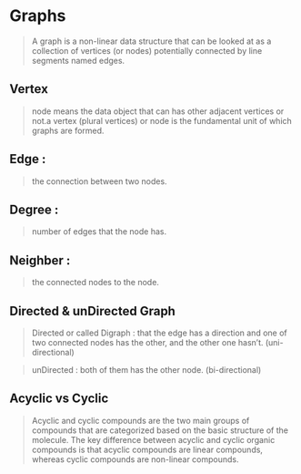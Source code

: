 # Graphs

> A graph is a non-linear data structure that can be looked at as a collection of vertices (or nodes) potentially connected by line segments named edges.

## Vertex

> node means the data object that can has other adjacent vertices or not.a vertex (plural vertices) or node is the fundamental unit of which graphs are formed.

## Edge :

>the connection between two nodes.

## Degree :

> number of edges that the node has.

## Neighber :
> the connected nodes to the node.

## Directed & unDirected Graph

> Directed or called Digraph : that the edge has a direction and one of two connected nodes has the other, and the other one hasn’t. (uni-directional)

> unDirected : both of them has the other node. (bi-directional)

## Acyclic vs Cyclic

> Acyclic and cyclic compounds are the two main groups of compounds that are categorized based on the basic structure of the molecule. The key difference between acyclic and cyclic organic compounds is that acyclic compounds are linear compounds, whereas cyclic compounds are non-linear compounds.